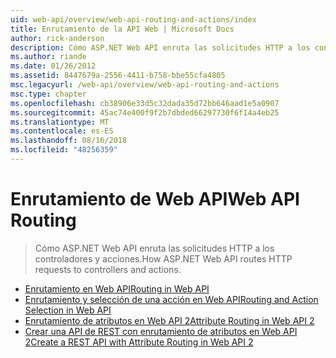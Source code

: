 ```yaml
---
uid: web-api/overview/web-api-routing-and-actions/index
title: Enrutamiento de la API Web | Microsoft Docs
author: rick-anderson
description: Cómo ASP.NET Web API enruta las solicitudes HTTP a los controladores y acciones.
ms.author: riande
ms.date: 01/26/2012
ms.assetid: 8447679a-2556-4411-b758-bbe55cfa4805
msc.legacyurl: /web-api/overview/web-api-routing-and-actions
msc.type: chapter
ms.openlocfilehash: cb38906e33d5c32dada35d72bb646aad1e5a0907
ms.sourcegitcommit: 45ac74e400f9f2b7dbded66297730f6f14a4eb25
ms.translationtype: MT
ms.contentlocale: es-ES
ms.lasthandoff: 08/16/2018
ms.locfileid: "48256359"
---
```

<a name="web-api-routing"></a><span data-ttu-id="ea994-103">Enrutamiento de Web API</span><span class="sxs-lookup"><span data-stu-id="ea994-103">Web API Routing</span></span>
====================
> <span data-ttu-id="ea994-104">Cómo ASP.NET Web API enruta las solicitudes HTTP a los controladores y acciones.</span><span class="sxs-lookup"><span data-stu-id="ea994-104">How ASP.NET Web API routes HTTP requests to controllers and actions.</span></span>


- [<span data-ttu-id="ea994-105">Enrutamiento en Web API</span><span class="sxs-lookup"><span data-stu-id="ea994-105">Routing in Web API</span></span>](routing-in-aspnet-web-api.md)
- [<span data-ttu-id="ea994-106">Enrutamiento y selección de una acción en Web API</span><span class="sxs-lookup"><span data-stu-id="ea994-106">Routing and Action Selection in Web API</span></span>](routing-and-action-selection.md)
- [<span data-ttu-id="ea994-107">Enrutamiento de atributos en Web API 2</span><span class="sxs-lookup"><span data-stu-id="ea994-107">Attribute Routing in Web API 2</span></span>](attribute-routing-in-web-api-2.md)
- [<span data-ttu-id="ea994-108">Crear una API de REST con enrutamiento de atributos en Web API 2</span><span class="sxs-lookup"><span data-stu-id="ea994-108">Create a REST API with Attribute Routing in Web API 2</span></span>](create-a-rest-api-with-attribute-routing.md)
